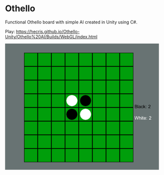 # Othello

Functional Othello board with simple AI created in Unity using C#.

Play: https://hecris.github.io/Othello-Unity/Othello%20AI/Builds/WebGL/index.html

![github-small](Othello%20AI/_screenshots/screenshot.PNG)

